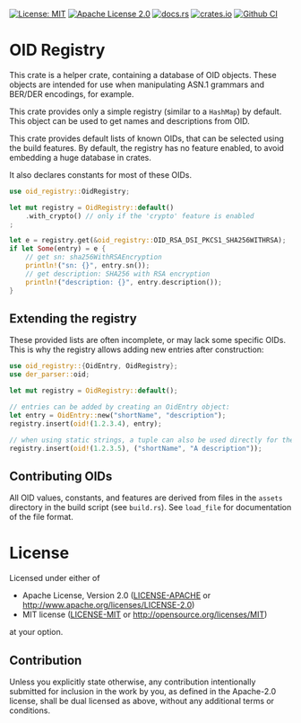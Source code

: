 <!-- cargo-sync-readme start -->

[![License: MIT](https://img.shields.io/badge/License-MIT-yellow.svg)](./LICENSE-MIT)
[![Apache License 2.0](https://img.shields.io/badge/License-Apache%202.0-blue.svg)](./LICENSE-APACHE)
[![docs.rs](https://docs.rs/oid-registry/badge.svg)](https://docs.rs/oid-registry)
[![crates.io](https://img.shields.io/crates/v/oid-registry.svg)](https://crates.io/crates/oid-registry)
[![Github CI](https://github.com/rusticata/oid-registry/workflows/Continuous%20integration/badge.svg)](https://github.com/rusticata/oid-registry/actions)
# OID Registry

This crate is a helper crate, containing a database of OID objects. These objects are intended
for use when manipulating ASN.1 grammars and BER/DER encodings, for example.

This crate provides only a simple registry (similar to a `HashMap`) by default. This object can
be used to get names and descriptions from OID.

This crate provides default lists of known OIDs, that can be selected using the build features.
By default, the registry has no feature enabled, to avoid embedding a huge database in crates.

It also declares constants for most of these OIDs.

```rust
use oid_registry::OidRegistry;

let mut registry = OidRegistry::default()
    .with_crypto() // only if the 'crypto' feature is enabled
;

let e = registry.get(&oid_registry::OID_RSA_DSI_PKCS1_SHA256WITHRSA);
if let Some(entry) = e {
    // get sn: sha256WithRSAEncryption
    println!("sn: {}", entry.sn());
    // get description: SHA256 with RSA encryption
    println!("description: {}", entry.description());
}

```

## Extending the registry

These provided lists are often incomplete, or may lack some specific OIDs.
This is why the registry allows adding new entries after construction:

```rust
use oid_registry::{OidEntry, OidRegistry};
use der_parser::oid;

let mut registry = OidRegistry::default();

// entries can be added by creating an OidEntry object:
let entry = OidEntry::new("shortName", "description");
registry.insert(oid!(1.2.3.4), entry);

// when using static strings, a tuple can also be used directly for the entry:
registry.insert(oid!(1.2.3.5), ("shortName", "A description"));

```

## Contributing OIDs

All OID values, constants, and features are derived from files in the `assets` directory in the
build script (see `build.rs`).
See `load_file` for documentation of the file format.
<!-- cargo-sync-readme end -->

# License

Licensed under either of

 * Apache License, Version 2.0
   ([LICENSE-APACHE](LICENSE-APACHE) or http://www.apache.org/licenses/LICENSE-2.0)
 * MIT license
   ([LICENSE-MIT](LICENSE-MIT) or http://opensource.org/licenses/MIT)

at your option.

## Contribution

Unless you explicitly state otherwise, any contribution intentionally submitted
for inclusion in the work by you, as defined in the Apache-2.0 license, shall be
dual licensed as above, without any additional terms or conditions.
